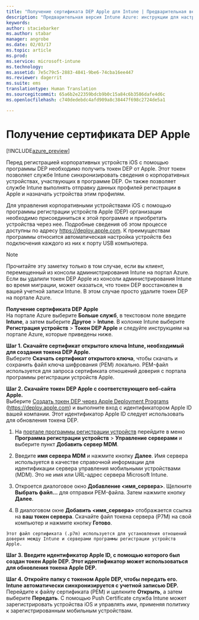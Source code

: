 ```yaml
---
title: "Получение сертификата DEP Apple для Intune | Предварительная версия Intune Azure | Документация Майкрософт"
description: "Предварительная версия Intune Azure: инструкции для настройки и передачи сертификата MDM Push Certificate, который является необходимым компонентом для управления устройствами Apple в Intune. "
keywords: 
author: staciebarker
ms.author: stabar
manager: angrobe
ms.date: 02/03/17
ms.topic: article
ms.prod: 
ms.service: microsoft-intune
ms.technology: 
ms.assetid: 7e5c79c5-2883-4841-9be6-74cba16ee447
ms.reviewer: dagerrit
ms.suite: ems
translationtype: Human Translation
ms.sourcegitcommit: 65a6b2e22359bdcb9b0c15a84c6b3586dafe4d6c
ms.openlocfilehash: c740dedebdc4afd909a8c38447f698c2724de5a1

---
```


# <a name="get-an-apple-dep-certificate"></a>Получение сертификата DEP Apple 

[!INCLUDE[azure_preview](../includes/azure_preview.md)]

Перед регистрацией корпоративных устройств iOS с помощью программы DEP необходимо получить токен DEP от Apple. Этот токен позволяет службе Intune синхронизировать сведения о корпоративных устройствах, участвующих в программе DEP. Он также позволяет службе Intune выполнять отправку данных профилей регистрации в Apple и назначать устройства этим профилям.

Для управления корпоративными устройствами iOS с помощью программы регистрации устройств Apple (DEP) организации необходимо присоединиться к этой программе и приобретать устройства через нее. Подробные сведения об этом процессе доступны по адресу https://deploy.apple.com. К преимуществам программы относится автоматическая настройка устройств без подключения каждого из них к порту USB компьютера.

> [!NOTE]
> Прочитайте эту заметку только в том случае, если вы клиент, перемещенный из консоли администрирования Intune на портал Azure. Если вы удалили токен DEP Apple из консоли администрирования Intune во время миграции, может оказаться, что токен DEP восстановлен в вашей учетной записи Intune. В этом случае просто удалите токен DEP на портале Azure. 

**Получение сертификата DEP Apple**</br>
На портале Azure выберите **Больше служб**, в текстовом поле введите **Intune**, а затем выберите **Другое** > **Intune**. В колонке Intune выберите **Регистрация устройств** > **Токен DEP Apple** и следуйте инструкциям на портале Azure, которые приведены ниже.

**Шаг 1. Скачайте сертификат открытого ключа Intune, необходимый для создания токена DEP Apple.**<br>
Выберите **Скачать сертификат открытого ключа**, чтобы скачать и сохранить файл ключа шифрования (PEM) локально. PEM-файл используется для запроса сертификата отношений доверия с портала программы регистрации устройств Apple.

**Шаг 2. Скачайте токен DEP Apple с соответствующего веб-сайта Apple.**<br>
Выберите [Создать токен DEP через Apple Deployment Programs](https://deploy.apple.com) (https://deploy.apple.com) и выполните вход с идентификатором Apple ID вашей компании. Этот идентификатор Apple ID следует использовать для обновления токена DEP.

   1.  На [портале программы регистрации устройств](https://deploy.apple.com) перейдите в меню **Программа регистрации устройств** &gt; **Управление серверами** и выберите пункт **Добавить сервер MDM**.

   2.  Введите **имя сервера MDM** и нажмите кнопку **Далее**. Имя сервера используется в качестве справочной информации для идентификации сервера управления мобильными устройствами (MDM). Это не имя или URL-адрес сервера Microsoft Intune.

   3.  Откроется диалоговое окно **Добавление &lt;имя_сервера&gt;**. Щелкните **Выбрать файл...** для отправки PEM-файла. Затем нажмите кнопку **Далее**.

   4.  В диалоговом окне **Добавить &lt;имя_сервера&gt;** отображается ссылка на **ваш токен сервера**. Скачайте файл токена сервера (P7M) на свой компьютер и нажмите кнопку **Готово**.

    Этот файл сертификата (.p7m) используется для установления отношений доверия между Intune и серверами программы регистрации устройств Apple.

**Шаг 3. Введите идентификатор Apple ID, с помощью которого был создан токен Apple DEP. Этот идентификатор может использоваться для обновления токена Apple DEP.**

**Шаг 4. Откройте папку с токеном Apple DEP, чтобы передать его. Intune автоматически синхронизируется с учетной записью DEP.**<br>
Перейдите к файлу сертификата (PEM) и щелкните **Открыть**, а затем выберите **Передать**. С помощью Push Certificate служба Intune может зарегистрировать устройства iOS и управлять ими, применяя политику к зарегистрированным мобильным устройствам.



<!--HONumber=Feb17_HO1-->


